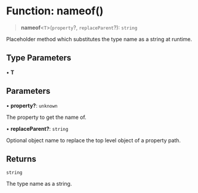 # Function: nameof()

> **nameof**\<`T`\>(`property`?, `replaceParent`?): `string`

Placeholder method which substitutes the type name as a string at runtime.

## Type Parameters

• **T**

## Parameters

• **property?**: `unknown`

The property to get the name of.

• **replaceParent?**: `string`

Optional object name to replace the top level object of a property path.

## Returns

`string`

The type name as a string.
